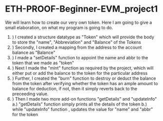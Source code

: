 # ETH-PROOF-Beginner-EVM_project1
We will learn how to create our very own token.
Here I am going to give a small elaboration, on what my program is going to do.

1. ) I created a structure datatype as "Token" which will provide the body to store the "name", "Abbreviation" and "Balance" of the Tokens
2. ) Secondly, I created a mapping from the address to the account balance as "Balance"
3. ) I made a "setDetails" function to appoint the name and abbr to the token that we made as "token"
4. ) Next I made the "mint" function as required by the project, which will either put or add the balance to the token for the particular address
5. ) Further, I created the "burn" function to destroy or deduct the balance from the token after verifying whether the token has an ample amount to balance for
     deduction, if not, then it simply reverts back to the preceeding value.
6. ) Then I made two more add-on functions "getDetails" and "updateInfo"
      a.) "getDetails" function simply prints all the details of the token
      b.) while "updateInfo" function , updates the value for "name" and "abbr" for the token
